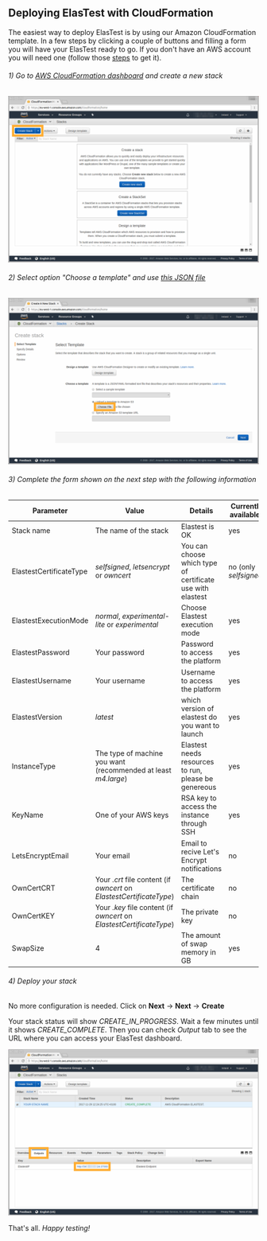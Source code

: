 <div class="range range-xs-left">
<div class="cell-xs-10 cell-lg-6 text-md-left inset-md-right-80 cell-lg-push-1 offset-top-50 offset-lg-top-0">
<h2 id="content" class="h1">Deploying ElasTest with CloudFormation</h2>
<div class="offset-top-30 offset-md-top-50">
</div>
</div>
</div>

The easiest way to deploy ElasTest is by using our Amazon CloudFormation template. In a few steps by clicking a couple of buttons and filling a form you will have your ElasTest ready to go. If you don't have an AWS account you will need one (follow those [steps](http://docs.aws.amazon.com/AmazonSimpleDB/latest/DeveloperGuide/AboutAWSAccounts.html) to get it).

<h6 class="small-subtitle">1) Go to <a href="https://eu-west-1.console.aws.amazon.com/cloudformation/">AWS CloudFormation dashboard</a> and create a new stack</h6>

<div class="docs-gallery inline-block">
    <a data-fancybox="gallery-1" href="/docs/deploying/images/new_stack.png"><img class="img-responsive img-wellcome" src="/docs/deploying/images/new_stack.png"/></a>
</div>

<h6 class="small-subtitle">2) Select option "Choose a template" and use <a href="https://raw.githubusercontent.com/elastest/elastest-toolbox/master/AWS/cloud-formation-latest.json">this JSON file</a></h6>

<div class="docs-gallery inline-block">
    <a data-fancybox="gallery-1" href="/docs/deploying/images/template.png"><img class="img-responsive img-wellcome" src="/docs/deploying/images/template.png"/></a>
</div>

<h6 class="small-subtitle">3) Complete the form shown on the next step with the following information</h6>

| Parameter | Value | Details | Currently available? |
| --- | --- | --- | --- |
| Stack name | The name of the stack | Elastest is OK | yes |
| ElastestCertificateType | _selfsigned_, _letsencrypt_ or _owncert_ | You can choose which type of certificate use with elastest | no (only _selfsigned_) |
| ElastestExecutionMode | _normal_, _experimental-lite_ or _experimental_ | Choose Elastest execution mode | yes |
| ElastestPassword | Your password | Password to access the platform | yes |
| ElastestUsername | Your username | Username to access the platform | yes |
| ElastestVersion | _latest_ | which version of elastest do you want to launch | yes |
| InstanceType | The type of machine you want (recommended at least _m4.large_) | Elastest needs resources to run, please be genereous | yes |
| KeyName | One of your AWS keys | RSA key to access the instance through SSH | yes |
| LetsEncryptEmail | Your email | Email to recive Let's Encrypt notifications | no |
| OwnCertCRT | Your _.crt_ file content (if _owncert_ on _ElastestCertificateType_) | The certificate chain | no |
| OwnCertKEY | Your _.key_ file content (if _owncert_ on _ElastestCertificateType_) | The private key | no |
| SwapSize | 4 | The amount of swap memory in GB | yes |

<h6 class="small-subtitle">4) Deploy your stack</h6>

No more configuration is needed. Click on **Next** -> **Next** -> **Create**

Your stack status will show _CREATE_IN_PROGRESS_. Wait a few minutes until it shows _CREATE_COMPLETE_. Then you can check *Output* tab to see the URL where you can access your ElasTest dashboard.

<div class="docs-gallery inline-block">
    <a data-fancybox="gallery-1" href="/docs/deploying/images/output_tab.png"><img class="img-responsive img-wellcome" src="/docs/deploying/images/output_tab.png"/></a>
</div>

That's all. _Happy testing!_

<script src="//code.jquery.com/jquery-3.2.1.min.js"></script>
<link rel="stylesheet" href="https://cdnjs.cloudflare.com/ajax/libs/fancybox/3.2.5/jquery.fancybox.min.css" />
<script src="https://cdnjs.cloudflare.com/ajax/libs/fancybox/3.2.5/jquery.fancybox.min.js"></script>

<script>
var galleries = $('div.docs-gallery');
for (var i = 1; i <= galleries.length; i++) {
    $().fancybox({
    selector : '[data-fancybox="gallery-' + i + '"]',
    infobar : true,
    arrows : false,
    loop: true,
    protect: true,
    transitionEffect: 'slide',
    buttons : [
        'close'
    ],
    clickOutside : 'close',
    clickSlide   : 'close',
  });
}
</script>